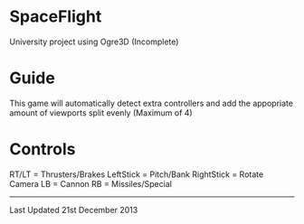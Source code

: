 # SpaceFlight
University project using Ogre3D (Incomplete)


# Guide
This game will automatically detect extra controllers and add the appopriate amount of viewports split evenly (Maximum of 4)

Controls
================
RT/LT = Thrusters/Brakes
LeftStick = Pitch/Bank
RightStick = Rotate Camera
LB = Cannon
RB = Missiles/Special









-------------------------------
Last Updated 21st December 2013
